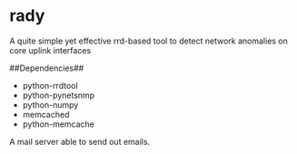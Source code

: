 rady
====

A quite simple yet effective rrd-based tool to detect network anomalies on core uplink interfaces

##Dependencies##

* python-rrdtool
* python-pynetsnmp
* python-numpy
* memcached
* python-memcache

A mail server able to send out emails.
